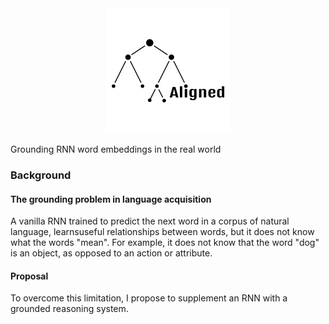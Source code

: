 <div align="center">
 <img src="images/logo.png" width="200"> 
</div>

Grounding RNN word embeddings in the real world

### Background

#### The grounding problem in language acquisition

A vanilla RNN trained to predict the next word in a corpus of natural language, learnsuseful relationships between words, but it does not know what the words "mean". For example, it does not know that the word "dog" is an object, as opposed to an action or attribute.

#### Proposal

To overcome this limitation, I propose to supplement an RNN with a grounded reasoning system.
